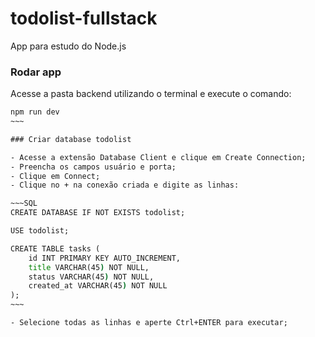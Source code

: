 # todolist-fullstack
 App para estudo do Node.js


### Rodar app

Acesse a pasta backend utilizando o terminal e execute o comando:

~~~~cmd
npm run dev
~~~

### Criar database todolist

- Acesse a extensão Database Client e clique em Create Connection;
- Preencha os campos usuário e porta;
- Clique em Connect;
- Clique no + na conexão criada e digite as linhas:

~~~SQL
CREATE DATABASE IF NOT EXISTS todolist;

USE todolist;

CREATE TABLE tasks (
    id INT PRIMARY KEY AUTO_INCREMENT,
    title VARCHAR(45) NOT NULL,
    status VARCHAR(45) NOT NULL,
    created_at VARCHAR(45) NOT NULL
);
~~~

- Selecione todas as linhas e aperte Ctrl+ENTER para executar;

